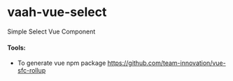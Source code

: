 # vaah-vue-select
Simple Select Vue Component




#### Tools:
- To generate vue npm package 
https://github.com/team-innovation/vue-sfc-rollup